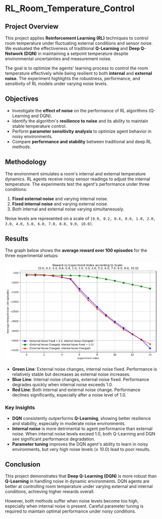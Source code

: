 # RL_Room_Temperature_Control

## Project Overview

This project applies **Reinforcement Learning (RL)** techniques to control room temperature under fluctuating external conditions and sensor noise. We evaluated the effectiveness of traditional **Q-Learning** and **Deep Q-Network (DQN)** in maintaining a setpoint temperature despite environmental uncertainties and measurement noise.

The goal is to optimize the agents' learning process to control the room temperature effectively while being resilient to both **internal** and **external noise**. The experiment highlights the robustness, performance, and sensitivity of RL models under varying noise levels.

## Objectives

- Investigate the **effect of noise** on the performance of RL algorithms (Q-Learning and DQN).
- Identify the algorithm's **resilience to noise** and its ability to maintain stable temperature control.
- Perform **parameter sensitivity analysis** to optimize agent behavior in noisy environments.
- Compare **performance and stability** between traditional and deep RL methods.

## Methodology

The environment simulates a room's internal and external temperature dynamics. RL agents receive noisy sensor readings to adjust the internal temperature. The experiments test the agent's performance under three conditions:

1. **Fixed external noise** and varying internal noise.
2. **Fixed internal noise** and varying external noise.
3. Both internal and external noise varying simultaneously.

Noise levels are represented on a scale of `[0.0, 0.2, 0.4, 0.6, 1.0, 2.0, 3.0, 4.0, 5.0, 6.0, 7.0, 8.0, 9.0, 10.0]`.

## Results

The graph below shows the **average reward over 100 episodes** for the three experimental setups:

![Reward vs Experiment Index](Reward_Experiment.png)

- **Green Line**: External noise changes, internal noise fixed. Performance is relatively stable but decreases as external noise increases.
- **Blue Line**: Internal noise changes, external noise fixed. Performance degrades quickly when internal noise exceeds 1.0.
- **Red Line**: Both internal and external noise change. Performance declines significantly, especially after a noise level of 1.0.

### Key Insights

- **DQN** consistently outperforms **Q-Learning**, showing better resilience and stability, especially in moderate noise environments.
- **Internal noise** is more detrimental to agent performance than external noise. When internal noise levels exceed 1.0, both Q-Learning and DQN see significant performance degradation.
- **Parameter tuning** improves the DQN agent's ability to learn in noisy environments, but very high noise levels (≥ 10.0) lead to poor results.

## Conclusion

This project demonstrates that **Deep Q-Learning (DQN)** is more robust than **Q-Learning** in handling noise in dynamic environments. DQN agents are better at controlling room temperature under varying external and internal conditions, achieving higher rewards overall. 

However, both methods suffer when noise levels become too high, especially when internal noise is present. Careful parameter tuning is required to maintain optimal performance under noisy conditions.
